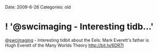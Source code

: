 Date: 2009-6-26
Categories: old

# ! '@swcimaging - Interesting tidb...'

@<a href="http://twitter.com/swcimaging">swcimaging</a> - Interesting tidbit about the Eels: Mark Everett's father is Hugh Everett of the Many Worlds Theory  <a href="http://bit.ly/6DR7I" rel="nofollow">http://bit.ly/6DR7I</a>
